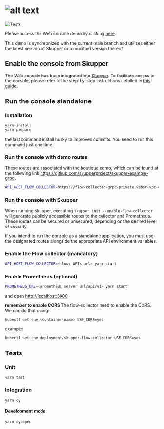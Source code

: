 # ![alt text](https://user-images.githubusercontent.com/79913332/225248562-80d8f046-dba6-4b1e-94d2-75b4ece046f0.png)

[![Tests](https://github.com/skupperproject/skupper-console/actions/workflows/skupper-console.yml/badge.svg)](https://github.com/skupperproject/skupper-console/actions/workflows/skupper-console.yml)

Please access the Web console demo by clicking [here](https://skupper-console-vry5.vercel.app/#/topology).

This demo is synchronized with the current main branch and utilizes either the latest version of Skupper or a modified version thereof.

## Enable the console from Skupper

The Web console has been integrated into [Skupper](https://github.com/skupperproject/skupper). To facilitate access to the console, please refer to the step-by-step instructions detailed in [this guide](https://github.com/skupperproject/skupper-docs/blob/main/modules/console/pages/flow-console.adoc).

## Run the console standalone

### Installation

```bash
yarn install
yarn prepare
```

the last command install husky to improves commits. You need to run this command just one time.

### Run the console with demo routes

 These routes are associated with the boutique demo, which can be found at the following link <https://github.com/skupperproject/skupper-example-grpc>.

```bash
API_HOST_FLOW_COLLECTOR=https://flow-collector-grpc-private.vabar-vpc-cluster-153f1de160110098c1928a6c05e19444-0000.eu-gb.containers.appdomain.cloud PROMETHEUS_URL=https://prometheus-grpc-private.vabar-vpc-cluster-153f1de160110098c1928a6c05e19444-0000.eu-gb.containers.appdomain.cloud/api/v1 yarn start
```

### Run the console with Skupper

When running skupper, executing `skupper init --enable-flow-collector` will generate publicly accessible routes to the collector and Prometheus. These routes can be secured or unsecured, depending on the desired level of security.

If you intend to run the console as a standalone application, you must use the designated routes alongside the appropriate API environment variables.

### Enable the Flow collector (mandatory)

```bash
API_HOST_FLOW_COLLECTOR=<flows APIs url> yarn start
```

### Enable Prometheus (optional)

```bash
PROMETHEUS_URL=<prometheus server url/api/v1> yarn start
```

and open <http://localhost:3000>

**remember to enable CORS**
The flow-collector need to enable the CORS. We can do that doing:

```bash
kubectl set env <container-name> USE_CORS=yes
```

example:

```bash
kubectl set env deployment/skupper-flow-collector USE_CORS=yes
```

## Tests

### Unit

```bash
yarn test
```

### Integration

```bash
yarn cy
```

#### Development mode

```bash
yarn cy:open
```
